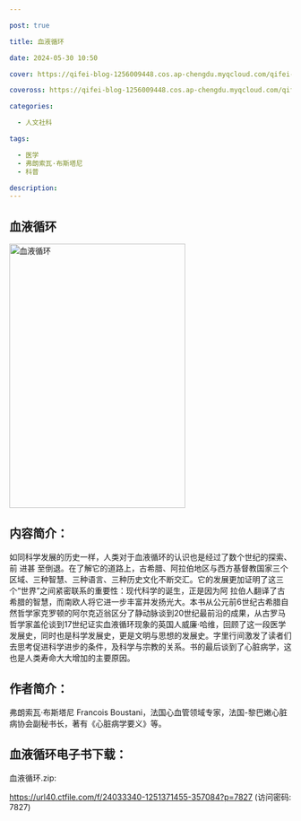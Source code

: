 ```yaml
---

post: true

title: 血液循环

date: 2024-05-30 10:50

cover: https://qifei-blog-1256009448.cos.ap-chengdu.myqcloud.com/qifei-blog/s29940203.jpg

coveross: https://qifei-blog-1256009448.cos.ap-chengdu.myqcloud.com/qifei-blog/s29940203.jpg

categories:

  - 人文社科

tags:

  - 医学
  - 弗朗索瓦·布斯塔尼
  - 科普

description:
---
```


## 血液循环

<img alt="血液循环" class="aligncenter loading" data-was-processed="true" decoding="async" fetchpriority="high" height="471" src="https://qifei-blog-1256009448.cos.ap-chengdu.myqcloud.com/qifei-blog/s29940203.jpg" style="cursor: zoom-in;" width="314"/>

## 内容简介：

如同科学发展的历史一样，人类对于血液循环的认识也是经过了数个世纪的探索、前 进甚 至倒退。在了解它的道路上，古希腊、阿拉伯地区与西方基督教国家三个区域、三种智慧、三种语言、三种历史文化不断交汇。它的发展更加证明了这三个“世界”之间紧密联系的重要性：现代科学的诞生，正是因为阿 拉伯人翻译了古希腊的智慧，而南欧人将它进一步丰富并发扬光大。本书从公元前6世纪古希腊自然哲学家克罗顿的阿尔克迈翁区分了静动脉谈到20世纪最前沿的成果，从古罗马哲学家盖伦谈到17世纪证实血液循环现象的英国人威廉·哈维，回顾了这一段医学发展史，同时也是科学发展史，更是文明与思想的发展史。字里行间激发了读者们去思考促进科学进步的条件，及科学与宗教的关系。书的最后谈到了心脏病学，这也是人类寿命大大增加的主要原因。

## 作者简介：

弗朗索瓦·布斯塔尼 Francois Boustani，法国心血管领域专家，法国-黎巴嫩心脏病协会副秘书长，著有《心脏病学要义》等。

## 血液循环电子书下载：

血液循环.zip: 

https://url40.ctfile.com/f/24033340-1251371455-357084?p=7827 (访问密码: 7827)
